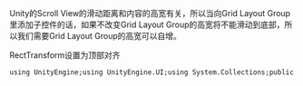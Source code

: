 Unity的Scroll View的滑动距离和内容的高宽有关，所以当向Grid Layout Group里添加子控件的话，如果不改变Grid Layout Group的高宽将不能滑动到底部，所以我们需要Grid Layout Group的高宽可以自增。

RectTransform设置为顶部对齐

``` prettyprint
using UnityEngine;using UnityEngine.UI;using System.Collections;public class AutoIncreaseLayout : MonoBehaviour {    private GridLayoutGroup layout;    private int childCount;    private RectTransform rectTransform;    // Use this for initialization    void Start () {        layout = GetComponent<GridLayoutGroup> ();        childCount = transform.childCount;        rectTransform = GetComponent<RectTransform> ();        rectTransform.sizeDelta = new Vector2 (0, Mathf.CeilToInt((float)childCount / (float)layout.constraintCount) * (layout.cellSize.y + layout.spacing.y));    }        // Update is called once per frame    void Update () {        if (transform.childCount != childCount) {            childCount = transform.childCount;            rectTransform.sizeDelta = new Vector2 (0, Mathf.CeilToInt((float)childCount / (float)layout.constraintCount) * (layout.cellSize.y + layout.spacing.y));        }    }}
```


